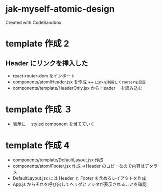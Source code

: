 # jak-myself-atomic-design

Created with CodeSandbox

# template 作成 2

## Header にリンクを挿入した

- react-router-dom をインポート
- components/atom/Header.jsx を作成
  ++ `Linkを利用してrouterを設定`
- components/template/HeaderOnly.jsx から Header 　を読み込む

# template 作成 ３

- 表示に　 styled component を当てていく

# template 作成 4

- components/template/DefaultLayout.jsx 作成
- components/atom/Footer.jsx 作成 →Header のコピーなので内容はデタラメ
- DefaultLayout.jsx には Header と Footer を含めるレイアウトを作成
- App.js からそれを呼び出してヘッダとフッタが表示されることを確認
